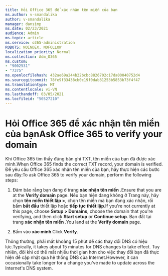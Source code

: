 ```yaml
---
title: Hỏi Office 365 để xác nhận tên miền của bạn
ms.author: v-smandalika
author: v-smandalika
manager: dansimp
ms.date: 02/23/2021
audience: Admin
ms.topic: article
ms.service: o365-administration
ROBOTS: NOINDEX, NOFOLLOW
localization_priority: Normal
ms.collection: Adm_O365
ms.custom:
- "9002531"
- "7375"
ms.openlocfilehash: 432ae69a244b22bcbc8826702c17da00040752d4
ms.sourcegitcommit: 78fe9f33438cb0c19f0dab31253b5853b73f4f47
ms.translationtype: MT
ms.contentlocale: vi-VN
ms.lasthandoff: 03/05/2021
ms.locfileid: "50527210"
---
```

# <a name="ask-office-365-to-verify-your-domain"></a><span data-ttu-id="fa410-102">Hỏi Office 365 để xác nhận tên miền của bạn</span><span class="sxs-lookup"><span data-stu-id="fa410-102">Ask Office 365 to verify your domain</span></span>

<span data-ttu-id="fa410-103">Khi Office 365 tìm thấy đúng bản ghi TXT, tên miền của bạn đã được xác minh.</span><span class="sxs-lookup"><span data-stu-id="fa410-103">When Office 365 finds the correct TXT record, your domain is verified.</span></span> <span data-ttu-id="fa410-104">Để yêu cầu Office 365 xác nhận tên miền của bạn, hãy thực hiện các bước sau đây:</span><span class="sxs-lookup"><span data-stu-id="fa410-104">To ask Office 365 to verify your domain, perform the following steps:</span></span>

1. <span data-ttu-id="fa410-105">Đảm bảo rằng bạn đang ở trang **xác nhận tên miền** .</span><span class="sxs-lookup"><span data-stu-id="fa410-105">Ensure that you are at the **Verify domain** page.</span></span> <span data-ttu-id="fa410-106">Nếu bạn hiện đang không ở Trang này, hãy chọn **tên miền thiết lập >**, chọn tên miền mà bạn đang xác nhận, rồi bấm **bắt đầu** thiết lập hoặc **tiếp tục thiết lập**.</span><span class="sxs-lookup"><span data-stu-id="fa410-106">If you're not currently at this page, choose **Setup > Domains**, choose the domain that you're verifying, and then click **Start setup** or **Continue setup**.</span></span> <span data-ttu-id="fa410-107">Bạn đất tại trang **xác nhận tên miền** .</span><span class="sxs-lookup"><span data-stu-id="fa410-107">You land at the **Verify domain** page.</span></span>

2. <span data-ttu-id="fa410-108">Bấm vào **xác minh**.</span><span class="sxs-lookup"><span data-stu-id="fa410-108">Click **Verify**.</span></span>

<span data-ttu-id="fa410-109">Thông thường, phải mất khoảng 15 phút để các thay đổi DNS có hiệu lực.</span><span class="sxs-lookup"><span data-stu-id="fa410-109">Typically, it takes about 15 minutes for DNS changes to take effect.</span></span> <span data-ttu-id="fa410-110">Tuy nhiên, đôi khi có thể mất nhiều thời gian hơn cho việc thay đổi bạn đã thực hiện để cập nhật qua hệ thống DNS của Internet.</span><span class="sxs-lookup"><span data-stu-id="fa410-110">However, it can occasionally take longer for a change you've made to update across the Internet's DNS system.</span></span>

